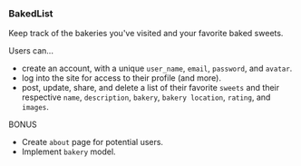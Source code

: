 ### BakedList

Keep track of the bakeries you've visited and your favorite baked sweets.

Users can...
- create an account, with a unique `user_name`, `email`, `password`, and `avatar`.
- log into the site for access to their profile (and more).
- post, update, share, and delete a list of their favorite `sweets` and their respective `name`, `description`, `bakery`, `bakery location`, `rating`, and `images`.

BONUS
- Create `about` page for potential users.
- Implement `bakery` model.
